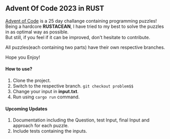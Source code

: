 ## Advent Of Code 2023 in RUST
[Advent of Code](https://adventofcode.com/) is a 25 day challange containing programming puzzles!  
Being a hardcore **RUSTACEAN**, I have tried to my best to solve the puzzles in as optimal way as possible.  
But still, if you feel if it can be improved, don't hesitate to contribute.  

All puzzles(each containing two parts) have their own respective branches.  

Hope you Enjoy!  

#### How to use?
1. Clone the project.
2. Switch to the respective branch. `git checkout problem$$`
3. Change your input in **input.txt**.
4. Run using `cargo run` command.

#### Upcoming Updates
1. Documentation including the Question, test Input, final Input and approach for each puzzle.
2. Include tests containing the inputs.
